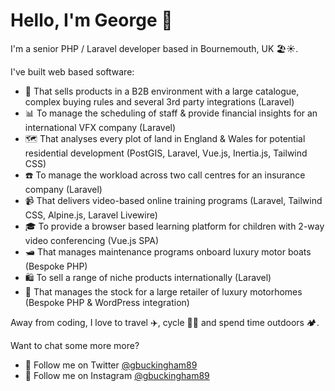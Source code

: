 # Hello, I'm George 👋

I'm a senior PHP / Laravel developer based in Bournemouth, UK 🏖☀️.

I've built web based software:

* 🛒 That sells products in a B2B environment with a large catalogue, complex buying rules and several 3rd party integrations (Laravel)
* 📊 To manage the scheduling of staff & provide financial insights for an international VFX company (Laravel)
* 🗺 That analyses every plot of land in England & Wales for potential residential development (PostGIS, Laravel, Vue.js, Inertia.js, Tailwind CSS)
* ☎️ To manage the workload across two call centres for an insurance company (Laravel)
* 📹 That delivers video-based online training programs (Laravel, Tailwind CSS, Alpine.js, Laravel Livewire)
* 🎓 To provide a browser based learning platform for children with 2-way video conferencing (Vue.js SPA)
* 🛥 That manages maintenance programs onboard luxury motor boats (Bespoke PHP)
* 🛍 To sell a range of niche products internationally (Laravel)
* 🚐 That manages the stock for a large retailer of luxury motorhomes (Bespoke PHP & WordPress integration)

Away from coding, I love to travel ✈️, cycle 🚴‍♂️ and spend time outdoors 🏕.

Want to chat some more more?

* 💬 Follow me on Twitter [@gbuckingham89](https://www.twitter.com/gbuckingham89)
* 📸 Follow me on Instagram [@gbuckingham89](https://www.instagram.com/gbuckingham89)

